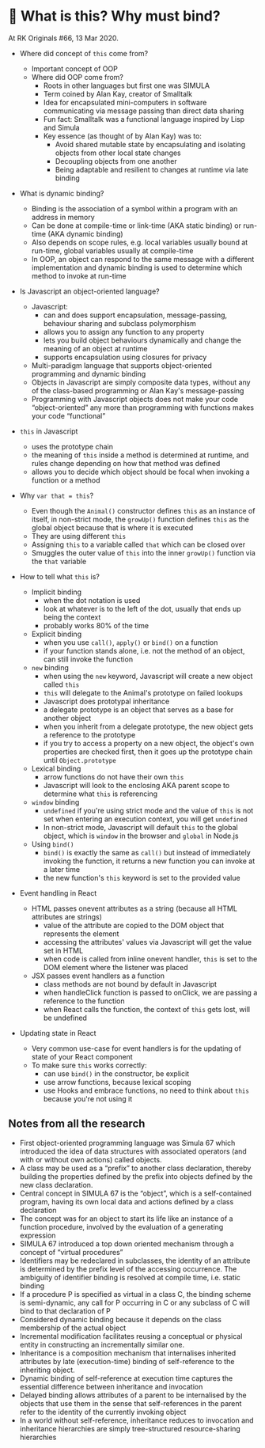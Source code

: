 # 🧵 What is this? Why must bind?

At RK Originals #66, 13 Mar 2020.

- Where did concept of `this` come from?
    - Important concept of OOP
    - Where did OOP come from?
        - Roots in other languages but first one was SIMULA
        - Term coined by Alan Kay, creator of Smalltalk
        - Idea for encapsulated mini-computers in software communicating via message passing than direct data sharing
        - Fun fact: Smalltalk was a functional language inspired by Lisp and Simula
        - Key essence (as thought of by Alan Kay) was to:
           - Avoid shared mutable state by encapsulating and isolating objects from other local state changes
           - Decoupling objects from one another
           - Being adaptable and resilient to changes at runtime via late binding

- What is dynamic binding?
    - Binding is the association of a symbol within a program with an address in memory
    - Can be done at compile-time or link-time (AKA static binding) or run-time (AKA dynamic binding)
    - Also depends on scope rules, e.g. local variables usually bound at run-time, global variables usually at compile-time
    - In OOP, an object can respond to the same message with a different implementation and dynamic binding is used to determine which method to invoke at run-time

- Is Javascript an object-oriented language?
    - Javascript:
        - can and does support encapsulation, message-passing, behaviour sharing and subclass polymorphism
        - allows you to assign any function to any property
        - lets you build object behaviours dynamically and change the meaning of an object at runtime
        - supports encapsulation using closures for privacy
    - Multi-paradigm language that supports object-oriented programming and dynamic binding
    - Objects in Javascript are simply composite data types, without any of the class-based programming or Alan Kay's message-passing
    - Programming with Javascript objects does not make your code “object-oriented” any more than programming with functions makes your code “functional”

- `this` in Javascript
    - uses the prototype chain
    - the meaning of `this` inside a method is determined at runtime, and rules change depending on how that method was defined
    - allows you to decide which object should be focal when invoking a function or a method

- Why `var that = this`?
    - Even though the `Animal()` constructor defines `this` as an instance of itself, in non-strict mode, the `growUp()` function defines `this` as the global object because that is where it is executed
    - They are using different `this`
    - Assigning `this` to a variable called `that` which can be closed over
    - Smuggles the outer value of `this` into the inner `growUp()` function via the `that` variable

- How to tell what `this` is?
    - Implicit binding
        - when the dot notation is used
        - look at whatever is to the left of the dot, usually that ends up being the context
        - probably works 80% of the time
    - Explicit binding
        - when you use `call()`, `apply()` or `bind()` on a function
        - if your function stands alone, i.e. not the method of an object, can still invoke the function
    - `new` binding
        - when using the `new` keyword, Javascript will create a new object called `this`
        - `this` will delegate to the Animal's prototype on failed lookups
        - Javascript does prototypal inheritance
        - a delegate prototype is an object that serves as a base for another object
        - when you inherit from a delegate prototype, the new object gets a reference to the prototype
        - if you try to access a property on a new object, the object's own properties are checked first, then it goes up the prototype chain until `Object.prototype`
    - Lexical binding
        - arrow functions do not have their own `this`
        - Javascript will look to the enclosing AKA parent scope to determine what `this` is referencing
    - `window` binding
        - `undefined` if you're using strict mode and the value of `this` is not set when entering an execution context, you will get `undefined`
        - In non-strict mode, Javascript will default `this` to the global object, which is `window` in the browser and `global` in Node.js
    - Using `bind()`
        - `bind()` is exactly the same as `call()` but instead of immediately invoking the function, it returns a new function you can invoke at a later time
        - the new function's `this` keyword is set to the provided value

- Event handling in React
    - HTML passes onevent attributes as a string (because all HTML attributes are strings)
        - value of the attribute are copied to the DOM object that represents the element
        - accessing the attributes' values via Javascript will get the value set in HTML
        - when code is called from inline onevent handler, `this` is set to the DOM element where the listener was placed
    - JSX passes event handlers as a function
        - class methods are not bound by default in Javascript
        - when handleClick function is passed to onClick, we are passing a reference to the function
        - when React calls the function, the context of `this` gets lost, will be undefined

- Updating state in React
    - Very common use-case for event handlers is for the updating of state of your React component
    - To make sure `this` works correctly:
        - can use `bind()` in the constructor, be explicit
        - use arrow functions, because lexical scoping
        - use Hooks and embrace functions, no need to think about `this` because you're not using it

## Notes from all the research

- First object-oriented programming language was Simula 67 which introduced the idea of data structures with associated operators (and with or without own actions) called objects.
- A class may be used as a “prefix” to another class declaration, thereby building the properties defined by the prefix into objects defined by the new class declaration.
- Central concept in SIMULA 67 is the “object”, which is a self-contained program, having its own local data and actions defined by a class declaration
- The concept was for an object to start its life like an instance of a function procedure, involved by the evaluation of a generating expression
- SIMULA 67 introduced a top down oriented mechanism through a concept of “virtual procedures”
- Identifiers may be redeclared in subclasses, the identity of an attribute is determined by the prefix level of the accessing occurrence. The ambiguity of identifier binding is resolved at compile time, i.e. static binding
- If a procedure P is specified as virtual in a class C, the binding scheme is semi-dynamic, any call for P occurring in C or any subclass of C will bind to that declaration of P
- Considered dynamic binding because it depends on the class membership of the actual object
- Incremental modification facilitates reusing a conceptual or physical entity in constructing an incrementally similar one.
- Inheritance is a composition mechanism that internalises inherited attributes by late (execution-time) binding of self-reference to the inheriting object.
- Dynamic binding of self-reference at execution time captures the essential difference between inheritance and invocation
- Delayed binding allows attributes of a parent to be internalised by the objects that use them in the sense that self-references in the parent refer to the identity of the currently invoking object
- In a world without self-reference, inheritance reduces to invocation and inheritance hierarchies are simply tree-structured resource-sharing hierarchies